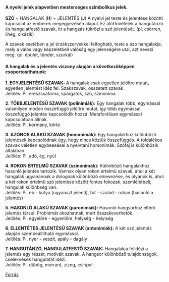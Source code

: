 #### A nyelvi jelek alapvetően mesterséges szimbolikus jelek.

**SZÓ** = HANGALAK (**H**) + JELENTÉS (**J**)
A nyelvi jel teste és jelentése közötti kapcsolat az emberek megegyezésén alapul. Ez alól kivételek a hangutánzó és hangulatfestő szavak, itt a hangzás tükrözi a szó jelentését. (pl. csörren, liheg, cikázik)

A szavak esetében a jel érzékszervekkel felfogható, teste a szó hangalakja, mely a valós vagy képzeletbeli valóság egy jelenségére utal, azt nevezi meg. (pl. épület, tündér, szurkál)

#### A hangalak és a jelentés viszony alapján a következőképpen csoportosíthatunk:

**1. EGYJELENTÉSŰ SZAVAK:** A hangalak csak egyetlen jelöltre mutat, egyetlen jelentést idéz fel. Szakszavak, összetett szavak.  
Jelölés: Pl. ereszcsatorna, spárgatök, szú, szinonima

**2. TÖBBJELENTÉSŰ SZAVAK (polinimiák):** Egy hangalak több, egymással valamilyen módon összefüggő jelöltre mutat, így több egymással összefüggő jelentés kapcsolódik hozzá. Metaforálisan egymással kapcsolatban állnak.  
Jelölés: Pl. kormány, körte

**3. AZONOS ALAKÚ SZAVAK (homonimák):** Egy hangalakhoz különböző jelentések kapcsolódnak úgy, hogy nincs köztük összefüggés. A toldalékos szavak véletlen egybeesései a nyelvtani homonimák. Szófaj is különbözik általában.  
Jelölés: Pl. adó, ég, nyúl

**4. ROKON ÉRTELMŰ SZAVAK (szinonimák):** Különböző hangalakhoz hasonló jelentés tartozik. Vannak olyan rokon értelmű szavak, ahol a két hangalak ugyanannak a dolognak különböző elnevezése, és olyanok is, ahol a két rokon értelmű szó jelentése között fontos fokozati, szemléletbeli, hangulati különbség van.  
Jelölés: Pl. eb - kutya (ugyanazt jelenti), fut - szalad - rohan (hasonló a jelentés)

**5. HASONLÓ ALAKÚ SZAVAK (paronimiák):** Hasonló hangsorhoz eltérő jelentés társul. Problémát okozhatnak, mert összekeverhetők.  
Jelölés: Pl. egyelőre - egyenlőre, helység - helyiség

**6. ELLENTÉTES JELENTÉSŰ SZAVAK (antonimiák):** A két szó jelentés alapján szembeállítható egymással.  
Jelölés: Pl. nyer - veszít, apály - dagály

**7. HANGUTÁNZÓ, HANGULATFESTŐ SZAVAK:** Hangalakja felidézi a jelentés egy részét, motivált szavak. A hangsor különböző tulajdonságok, cselekvések hangulatát idézi.  
Jelölés: Pl. dübög, morrant, zizeg, csiripel

[Forrás](https://erettsegitetelek.com/2021/03/hangalak-es-jelentes-viszonya/)
